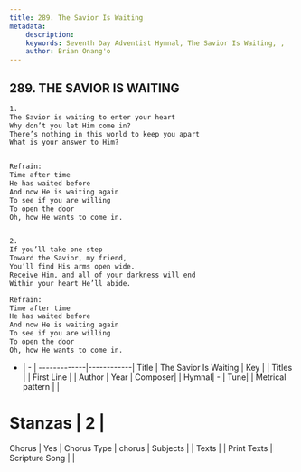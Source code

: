 ```yaml
---
title: 289. The Savior Is Waiting
metadata:
    description: 
    keywords: Seventh Day Adventist Hymnal, The Savior Is Waiting, , 
    author: Brian Onang'o
---
```



## 289. THE SAVIOR IS WAITING

```txt
1.
The Savior is waiting to enter your heart
Why don’t you let Him come in?
There’s nothing in this world to keep you apart
What is your answer to Him?


Refrain:
Time after time
He has waited before
And now He is waiting again
To see if you are willing
To open the door
Oh, how He wants to come in.


2.
If you’ll take one step
Toward the Savior, my friend,
You’ll find His arms open wide.
Receive Him, and all of your darkness will end
Within your heart He’ll abide.

Refrain:
Time after time
He has waited before
And now He is waiting again
To see if you are willing
To open the door
Oh, how He wants to come in.

```

- |   -  |
-------------|------------|
Title | The Savior Is Waiting |
Key |  |
Titles |  |
First Line |  |
Author | 
Year | 
Composer|  |
Hymnal|  - |
Tune|  |
Metrical pattern | |
# Stanzas | 2 |
Chorus | Yes |
Chorus Type | chorus |
Subjects |  |
Texts |  |
Print Texts | 
Scripture Song |  |
  
